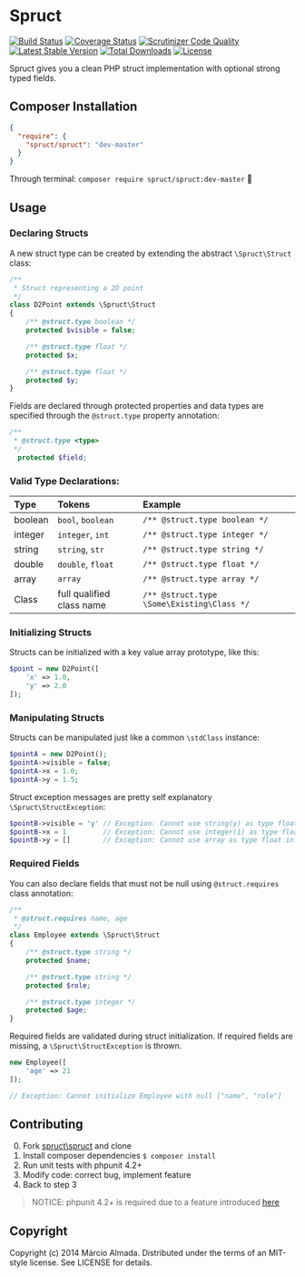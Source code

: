 Spruct
======

[![Build Status](https://travis-ci.org/marcioAlmada/spruct.svg?branch=master)](https://travis-ci.org/marcioAlmada/spruct)
[![Coverage Status](https://coveralls.io/repos/marcioAlmada/spruct/badge.png?branch=master)](https://coveralls.io/r/marcioAlmada/spruct?branch=master)
[![Scrutinizer Code Quality](https://scrutinizer-ci.com/g/marcioAlmada/spruct/badges/quality-score.png?b=master)](https://scrutinizer-ci.com/g/marcioAlmada/spruct/?branch=master)
[![Latest Stable Version](https://poser.pugx.org/spruct/spruct/v/stable.svg)](https://packagist.org/packages/spruct/spruct)
[![Total Downloads](https://poser.pugx.org/spruct/spruct/downloads.svg)](https://packagist.org/packages/spruct/spruct)
[![License](https://poser.pugx.org/spruct/spruct/license.svg)](https://packagist.org/packages/spruct/spruct)

Spruct gives you a clean PHP struct implementation with optional strong typed fields.


## Composer Installation

```json
{
  "require": {
    "spruct/spruct": "dev-master"
  }
}
```

Through terminal: `composer require spruct/spruct:dev-master` :8ball:


## Usage

### Declaring Structs

A new struct type can be created by extending the abstract `\Spruct\Struct` class:

```php
/**
 * Struct representing a 2D point
 */
class D2Point extends \Spruct\Struct
{
    /** @struct.type boolean */
    protected $visible = false;

    /** @struct.type float */
    protected $x;

    /** @struct.type float */
    protected $y;
}
```

Fields are declared through protected properties and data types are specified
through the `@struct.type` property annotation:

```php
/**
 * @struct.type <type>
 */
  protected $field;
```

### Valid Type Declarations:

| Type   | Tokens            | Example
|:---    |:---               |:---|
|boolean | `bool`, `boolean` | `/** @struct.type boolean */`
|integer | `integer`, `int`  | `/** @struct.type integer */`
|string  | `string`, `str`   | `/** @struct.type string */`
|double  | `double`, `float` | `/** @struct.type float */`
|array   | `array`           | `/** @struct.type array */`
|Class   | full qualified class name | `/** @struct.type \Some\Existing\Class */`

### Initializing Structs

Structs can be initialized with a key value array prototype, like this:

```php
$point = new D2Point([
    'x' => 1.0,
    'y' => 2.0
]);
```

### Manipulating Structs

Structs can be manipulated just like a common `\stdClass` instance:

```php
$pointA = new D2Point();
$pointA->visible = false;
$pointA->x = 1.0;
$pointA->y = 1.5;
```

Struct exception messages are pretty self explanatory `\Spruct\StructException`:

```php
$pointB->visible = 'y' // Exception: Cannot use string(y) as type float in field visible
$pointB->x = 1         // Exception: Cannot use integer(1) as type float in field x
$pointB->y = []        // Exception: Cannot use array as type float in field y
```

### Required Fields

You can also declare fields that must not be null using `@struct.requires` class annotation:

```php
/**
 * @struct.requires name, age
 */
class Employee extends \Spruct\Struct
{
    /** @struct.type string */
    protected $name;

    /** @struct.type string */
    protected $role;

    /** @struct.type integer */
    protected $age;
}
```

Required fields are validated during struct initialization.
If required fields are missing, a `\Spruct\StructException` is thrown.

```php
new Employee([
    'age' => 21
]);

// Exception: Cannot initialize Employee with null ["name", "role"]
```

## Contributing
 
0. Fork [spruct\spruct](https://github.com/marcioAlmada/spruct/fork) and clone
0. Install composer dependencies `$ composer install`
0. Run unit tests with phpunit 4.2+
0. Modify code: correct bug, implement feature
0. Back to step 3

> NOTICE: phpunit 4.2+ is required due to a feature introduced [here](https://github.com/sebastianbergmann/phpunit/issues/1263)

## Copyright

Copyright (c) 2014 Márcio Almada. Distributed under the terms of an MIT-style license. See LICENSE for details.
